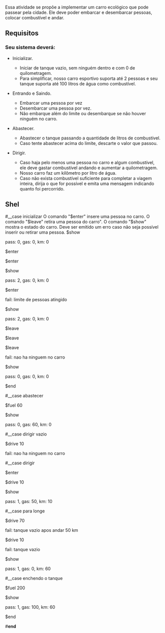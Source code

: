 Essa atividade se propõe a implementar um carro ecológico que pode passear pela cidade. Ele deve poder embarcar e desembarcar pessoas, colocar combustível e andar.

## Requisitos
### Seu sistema deverá:
* Inicializar.
    - Iniciar de tanque vazio, sem ninguém dentro e com 0 de quilometragem.
    - Para simplificar, nosso carro esportivo suporta até 2 pessoas e seu tanque suporta até 100 litros de água como combustível.

* Entrando e Saindo.
    - Embarcar uma pessoa por vez
    - Desembarcar uma pessoa por vez.
    - Não embarque além do limite ou desembarque se não houver ninguém no carro.

* Abastecer.
    - Abastecer o tanque passando a quantidade de litros de combustível.
    - Caso tente abastecer acima do limite, descarte o valor que passou.

* Dirigir.
    - Caso haja pelo menos uma pessoa no carro e algum combustível, ele deve gastar combustível andando e aumentar a quilometragem.
    - Nosso carro faz um kilômetro por litro de água.
    - Caso não exista combustível suficiente para completar a viagem inteira, dirija o que for possível e emita uma mensagem indicando quanto foi percorrido.

## Shel
#__case inicializar
 O comando "$enter" insere uma pessoa no carro.
 O comando "$leave" retira uma pessoa do carro".
 O comando "$show" mostra o estado do carro.
 Deve ser emitido um erro caso não seja possível inserir ou retirar uma pessoa.
$show

pass: 0, gas: 0, km: 0

$enter

$enter

$show

pass: 2, gas: 0, km: 0

$enter

fail: limite de pessoas atingido

$show

pass: 2, gas: 0, km: 0

$leave

$leave

$leave

fail: nao ha ninguem no carro

$show

pass: 0, gas: 0, km: 0

$end

#__case abastecer

$fuel 60

$show

pass: 0, gas: 60, km: 0


#__case dirigir vazio

$drive 10

fail: nao ha ninguem no carro


#__case dirigir

$enter

$drive 10

$show

pass: 1, gas: 50, km: 10


#__case para longe

$drive 70

fail: tanque vazio apos andar 50 km

$drive 10

fail: tanque vazio

$show

pass: 1, gas: 0, km: 60


#__case enchendo o tanque

$fuel 200

$show

pass: 1, gas: 100, km: 60

$end

#__end__